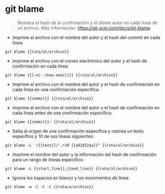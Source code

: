 # git blame

> Muestra el hash de la confirmación y el último autor en cada línea de un archivo.
> Más información: <https://git-scm.com/docs/git-blame>.

- Imprime el archivo con el nombre del autor y el hash del commit en cada línea:

`git blame {{ruta/al/archivo}}`

- Imprime el archivo con el correo electrónico del autor y el hash de confirmación en cada línea:

`git blame {{[-e|--show-email]}} {{ruta/al/archivo}}`

- Imprime el archivo con el nombre del autor y el hash de confirmación en cada línea en una confirmación específica:

`git blame {{commit}} {{ruta/al/archivo}}`

- Imprime el archivo con el nombre del autor y el hash de confirmación en cada línea antes de una confirmación específica:

`git blame {{commit}}~ {{ruta/al/archivo}}`

- Salta al origen de una confirmación específica y rastrea un texto específico y 10 de sus líneas siguientes:

`git blame -L '/{{text}}/',+10 {{a82812aa}}^ {{ruta/al/archivo}}`

- Imprime el nombre del autor y la información del hash de confirmación para un rango de líneas específico:

`git blame -L {{start_line}},{{end_line}} {{ruta/al/archivo}}`

- Ignora los espacios en blanco y los movimientos de línea:

`git blame -w -C -C -C {{ruta/a/archivo}}`
